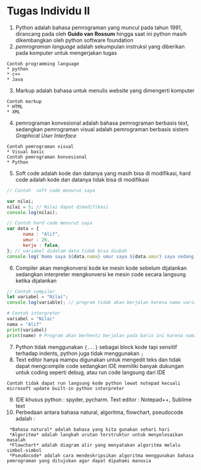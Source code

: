 # Tugas Individu II

1. Python adalah bahasa pemrograman yang muncul pada tahun 1991, dirancang pada oleh __Guido van Rossum__ hingga saat ini python masih dikembangkan oleh python software foundation
2. _pemrograman language_ adalah sekumpulan instruksi yang diberikan pada komputer untuk mengerjakan tugas
```
Contoh programming language
* python
* c++
* Java
```
3. Markup adalah bahasa untuk menulis website yang dimengerti komputer
```
Contoh markup 
* HTML
* XML
```
4. pemrograman konvesional adalah bahasa pemrograman berbasis text, sedangkan pemrograman visual adalah pemrograman berbasis sistem _Graphical User Interface_
```
Contoh pemrograman visual
* Visual basic
Contoh pemrograman konvesional
* Python 
```
5. Soft code adalah kode dan datanya yang masih bisa di modifikasi, hard code adalah kode dan datanya tidak bisa di modifikasi 
```js
// Contoh  soft code menurut saya

var nilai;
nilai = 5; // Nilai dapat dimodifikasi
console.log(nilai);
```
```js
// Contoh hard code menurut saya
var data = {
      nama : "Alif",
      umur : 20,
      kerja : false,
}; // variabel didalam data tidak bisa diubah 
console.log(`Nama saya ${data.nama} umur saya ${data.umur} saya sedang `+data.kerja ? "Bekerja" : "Tidak bekerja");
```
6.  Compiler akan mengkonversi kode ke mesin kode sebelum dijalankan sedangkan interpreter  mengkonversi  ke mesin code secara langsung ketika dijalankan
```js
// Contoh compiler
let variabel = "Nilai";
console.log(variable); // program tidak akan berjalan karena nama variabel yang ditampilkan tidak sama dengan yang telah di deklarasi
```
```py
# Contoh interpreter
variabel = "Nilai"
nama = "Alif"
print(variabel)
print(name) # Program akan berhenti berjalan pada baris ini karena nama variabel tidak sama dengan yang dideklarasi
```
7. Python tidak menggunakan `{...}` sebagai block kode tapi sensitif terhadap indents, python juga tidak menggunakan `;`  
8. Text editor hanya mampu digunakan untuk mengedit teks dan tidak dapat mengcompile code sedangkan IDE memiliki banyak dukungan untuk coding seperti debug, atau run code langsung dari IDE
```
Contoh tidak dapat run langsung kode python lewat notepad kecuali microsoft update built-in python interpreter
````
9. IDE khusus python : spyder, pycharm. Text editor : Notepad++, Sublime text
10. Perbedaan antara bahasa natural, algoritma, flowchart, pseudocode adalah :
```
 *Bahasa natural* adalah bahasa yang kita gunakan sehari hari
 *Algoritma* adalah langkah urutan terstruktur untuk menyelesaikan masalah
 *Flowchart* adalah diagram alir yang menyatakan algoritma melalu simbol-simbol
 *Pseudocode* adalah cara mendeskripsikan algoritma menggunakan bahasa pemrograman yang ditujukan agar dapat dipahami manusia
```
